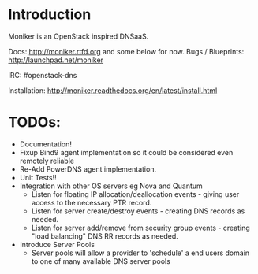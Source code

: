 # Introduction

Moniker is an OpenStack inspired DNSaaS.

Docs: http://moniker.rtfd.org and some below for now.
Bugs / Blueprints: http://launchpad.net/moniker

IRC: #openstack-dns

Installation: http://moniker.readthedocs.org/en/latest/install.html

# TODOs:

* Documentation!
* Fixup Bind9 agent implementation so it could be considered even remotely reliable
* Re-Add PowerDNS agent implementation.
* Unit Tests!!
* Integration with other OS servers eg Nova and Quantum
  * Listen for floating IP allocation/deallocation events - giving user access to
  the necessary PTR record.
  * Listen for server create/destroy events - creating DNS records as needed.
  * Listen for server add/remove from security group events - creating "load balancing" DNS RR records as needed.
* Introduce Server Pools
  * Server pools will allow a provider to 'schedule' a end users domain to one of many available DNS server pools
